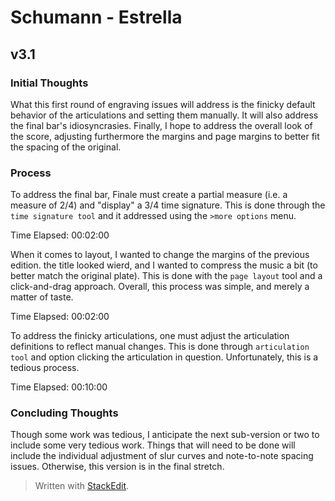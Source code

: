 # Schumann - Estrella
## v3.1
### Initial Thoughts
What this first round of engraving issues will address is the finicky default behavior of the articulations and setting them manually. It will also address the final bar's idiosyncrasies. Finally, I hope to address the overall look of the score, adjusting furthermore the margins and page margins to better fit the spacing of the original.

### Process
To address the final bar, Finale must create a partial measure (i.e. a measure of 2/4) and "display" a 3/4 time signature. This is done through the `time signature tool` and it addressed using the `>more options` menu.

Time Elapsed: 00:02:00

When it comes to layout, I wanted to change the margins of the previous edition. the title looked wierd, and I wanted to compress the music a bit (to better match the original plate). This is done with the `page layout` tool and a click-and-drag approach. Overall, this process was simple, and merely a matter of taste.

Time Elapsed: 00:02:00

To address the finicky articulations, one must adjust the articulation definitions to reflect manual changes. This is done through `articulation tool` and option clicking the articulation in question. Unfortunately, this is a tedious process.

Time Elapsed: 00:10:00

### Concluding Thoughts
Though some work was tedious, I anticipate the next sub-version or two to include some very tedious work. Things that will need to be done will include the individual adjustment of slur curves and note-to-note spacing issues. Otherwise, this version is in the final stretch.


> Written with [StackEdit](https://stackedit.io/).